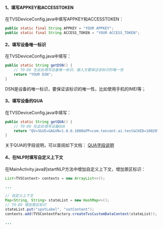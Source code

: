 #### 1、填写APPKEY和ACCESSTOKEN

在TVSDeviceConfig.java中填写APPKEY和ACCESSTOKEN：

```java
public static final String APPKEY = "YOUR APPKEY";
public static final String ACCESS_TOKEN = "YOUR ACCESS_TOKEN";
```

#### 2、填写设备唯一标识

在TVSDeviceConfig.java中填写：

```java
public static String getDSN() {   
    // TO-DO 在此处填写设备唯一标识，接入方要保证该标识的唯一性
    return "YOUR DSN";
}
```

DSN是设备的唯一标识，要保证该标识的唯一性，比如使用手机的IMEI等；

#### 3、填写设备的QUA

在TVSDeviceConfig.java中填写：

```java
public static String getQUA() {    
    // TO-DO 在此处填写设备QUA    
    return "QV=3&VE=GA&VN=1.0.0.1000&PP=com.tencent.ai.test&CHID=10020";
}
```

关于QUA的字段说明，可以查阅如下文档：
[QUA字段说明](https://github.com/TencentDingdang/tvs-tools/blob/master/doc/%E8%85%BE%E8%AE%AF%E5%8F%AE%E5%BD%93HTTP%E6%96%B9%E5%BC%8F%E6%8E%A5%E5%85%A5API%E6%96%87%E6%A1%A3.md#71-qua%E5%AD%97%E6%AE%B5%E8%AF%B4%E6%98%8E)

#### 4、在NLP时填写自定义上下文

在MainActivity.java的startNLP方法中增加自定义上下文，增加景区标识：

```java
List<TVSContext> contexts = new ArrayList<>();

...

// 自定义上下文
Map<String, String> stateList = new HashMap<>();
// TO-DO 增加景区标识
stateList.put("spotLabel", "sotContent");
contexts.add(TVSContextFactory.createTvsCustomDataContext(stateList));

...
```